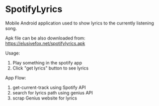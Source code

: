 # SpotifyLyrics

Mobile Android application used to show lyrics to the currently listening song.

Apk file can be also downloaded from: https://elusivefox.net/spotifylyrics.apk

Usage:
1. Play something in the spotify app
2. Click "get lyrics" button to see lyrics


App Flow:
1. get-current-track using Spotify API
2. search for lyrics path using genius API
3. scrap Genius website for lyrics
